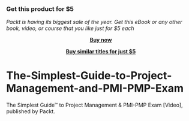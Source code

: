 
### Get this product for $5

<i>Packt is having its biggest sale of the year. Get this eBook or any other book, video, or course that you like just for $5 each</i>


<b><p align='center'>[Buy now](https://packt.link/9781801079846)</p></b>


<b><p align='center'>[Buy similar titles for just $5](https://subscription.packtpub.com/search)</p></b>


# The-Simplest-Guide-to-Project-Management-and-PMI-PMP-Exam
The Simplest Guide™ to Project Management &amp; PMI-PMP Exam [Video], published by Packt.

